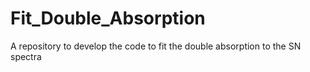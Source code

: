 # Fit_Double_Absorption
A repository to develop the code to fit the double absorption to the SN spectra
